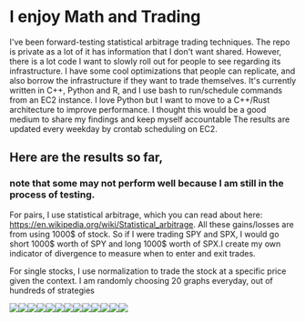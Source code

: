 
# I enjoy Math and Trading
I've been forward-testing statistical arbitrage trading techniques. The repo is private as a lot of it has information that I don't want shared. However, there is a lot code I want to slowly roll out for people to see regarding its infrastructure. I have some cool optimizations that people can replicate, and also borrow the infrastructure if they want to trade themselves. It's currently written in C++, Python and R, and I use bash to run/schedule commands from an EC2 instance. I love Python but I want to move to a C++/Rust architecture to improve performance. I thought this would be a good medium to share my findings and keep myself accountable
The results are updated every weekday by crontab scheduling on EC2.

## Here are the results so far, 
### note that some may not perform well because I am still in the process of testing.

For pairs, I use statistical arbitrage, which you can read about here: https://en.wikipedia.org/wiki/Statistical_arbitrage. All these gains/losses are from using 1000$ of stock. So if I were trading SPY and SPX, I would go short 1000$ worth of SPY and long 1000$ worth of SPX.I create my own indicator of divergence to measure when to enter and exit trades.

For single stocks, I use normalization to trade the stock at a specific price given the context.
I am randomly choosing 20 graphs everyday, out of hundreds of strategies 
<div>
<img src="./imgs/SPY_0_capital.txt.jpg"/><img src="./imgs/SPY_QQQ_55_capital.txt.jpg"/><img src="./imgs/SPY_54_capital.txt.jpg"/><img src="./imgs/SPY_43_capital.txt.jpg"/><img src="./imgs/QQQ_13_capital.txt.jpg"/><img src="./imgs/QQQ_4_capital.txt.jpg"/><img src="./imgs/QQQ_16_capital.txt.jpg"/><img src="./imgs/SPY_109_capital.txt.jpg"/><img src="./imgs/SPY_13_capital.txt.jpg"/><img src="./imgs/SPY_QQQ_13_capital.txt.jpg"/><img src="./imgs/SPY_56_capital.txt.jpg"/><img src="./imgs/SPY_47_capital.txt.jpg"/><img src="./imgs/SPY_1_capital.txt.jpg"/>
</div>
